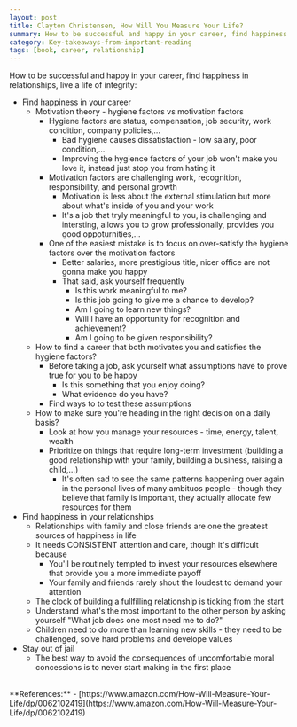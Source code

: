 ```yaml
---
layout: post
title: Clayton Christensen, How Will You Measure Your Life?
summary: How to be successful and happy in your career, find happiness in relationships, live a life of integrity
category: Key-takeaways-from-important-reading
tags: [book, career, relationship]
---
```


How to be successful and happy in your career, find happiness in relationships, live a life of integrity:
- Find happiness in your career
  - Motivation theory - hygiene factors vs motivation factors
    - Hygiene factors are status, compensation, job security, work condition, company policies,...
      - Bad hygiene causes dissatisfaction - low salary, poor condition,...
      - Improving the hygience factors of your job won't make you love it, instead just stop you from hating it
    - Motivation factors are challenging work, recognition, responsibility, and personal growth
      - Motivation is less about the external stimulation but more about what's inside of you and your work
      - It's a job that tryly meaningful to you, is challenging and intersting, allows you to grow professionally, provides you good oppoturnities,...
    - One of the easiest mistake is to focus on over-satisfy the hygiene factors over the motivation factors
      - Better salaries, more prestigious title, nicer office are not gonna make you happy
      - That said, ask yourself frequently
        - Is this work meaningful to me?
        - Is this job going to give me a chance to develop?
        - Am I going to learn new things?
        - Will I have an opportunity for recognition and achievement?
        - Am I going to be given responsibility?
  - How to find a career that both motivates you and satisfies the hygiene factors?
    - Before taking a job, ask yourself what assumptions have to prove true for you to be happy
      - Is this something that you enjoy doing?
      - What evidence do you have?
    - Find ways to to test these assumptions
  - How to make sure you're heading in the right decision on a daily basis?
    - Look at how you manage your resources - time, energy, talent, wealth
    - Prioritize on things that require long-term investment (building a good relationship with your family, building a business, raising a child,...)
      - It's often sad to see the same patterns happening over again in the personal lives of many ambituos people - though they believe that family is important, they actually allocate few resources for them
- Find happiness in your relationships
  - Relationships with family and close friends are one the greatest sources of happiness in life
  - It needs CONSISTENT attention and care, though it's difficult because
    - You'll be routinely tempted to invest your resources elsewhere that provide you a more immediate payoff
    - Your family and friends rarely shout the loudest to demand your attention
  - The clock of building a fullfilling relationship is ticking from the start
  - Understand what's the most important to the other person by asking yourself "What job does one most need me to do?"
  - Children need to do more than learning new skills - they need to be challenged, solve hard problems and develope values
- Stay out of jail
  - The best way to avoid the consequences of uncomfortable moral concessions is to never start making in the first place

<br>
**References:**
- [https://www.amazon.com/How-Will-Measure-Your-Life/dp/0062102419](https://www.amazon.com/How-Will-Measure-Your-Life/dp/0062102419)
